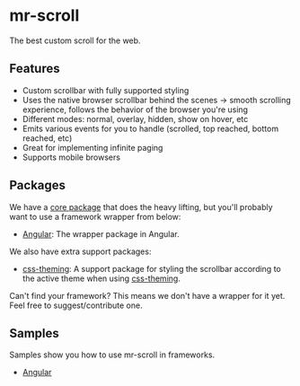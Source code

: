 # mr-scroll

The best custom scroll for the web.

## Features

- Custom scrollbar with fully supported styling
- Uses the native browser scrollbar behind the scenes -> smooth scrolling experience, follows the behavior of the browser you're using
- Different modes: normal, overlay, hidden, show on hover, etc
- Emits various events for you to handle (scrolled, top reached, bottom reached, etc)
- Great for implementing infinite paging
- Supports mobile browsers

## Packages

We have a [core package](./packages/core) that does the heavy lifting, but you'll probably want to use a framework wrapper from below:

- [Angular](./packages/angular): The wrapper package in Angular.

We also have extra support packages:

- [css-theming](./packages/css-theming): A support package for styling the scrollbar according to the active theme when using [css-theming](https://github.com/mrahhal/css-theming).

Can't find your framework? This means we don't have a wrapper for it yet. Feel free to suggest/contribute one.

## Samples

Samples show you how to use mr-scroll in frameworks.

- [Angular](./samples/angular)
